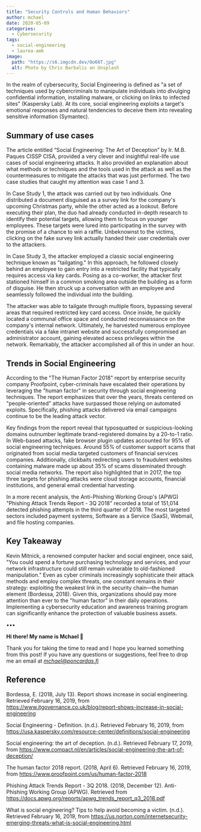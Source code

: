 ```yaml
---
title: "Security Controls and Human Behaviors"
author: mchael
date: 2020-05-09
categories:
  - Cybersecurity
tags:
  - social-engineering
  - laurea-amk
image:
  path: "https://s6.imgcdn.dev/Oo66T.jpg"
  alt: Photo by Chris Barbalis on Unsplash
---
```


In the realm of cybersecurity, Social Engineering is defined as "a set of techniques used by cybercriminals to manipulate individuals into divulging confidential information, installing malware, or clicking on links to infected sites" (Kaspersky Lab). At its core, social engineering exploits a target's emotional responses and natural tendencies to deceive them into revealing sensitive information (Symantec).

## Summary of use cases

The article entitled “Social Engineering: The Art of Deception” by Ir. M.B. Paques CISSP CISA, provided a very clever and insightful real-life use cases of social engineering attacks. It also provided an explanation about what methods or techniques and the tools used in the attack as well as the countermeasures to mitigate the attacks that was just performed. The two case studies that caught my attention was case 1 and 3. 

In Case Study 1, the attack was carried out by two individuals. One distributed a document disguised as a survey link for the company's upcoming Christmas party, while the other acted as a lookout. Before executing their plan, the duo had already conducted in-depth research to identify their potential targets, allowing them to focus on younger employees. These targets were lured into participating in the survey with the promise of a chance to win a raffle. Unbeknownst to the victims, clicking on the fake survey link actually handed their user credentials over to the attackers.

In Case Study 3, the attacker employed a classic social engineering technique known as "tailgating." In this approach, he followed closely behind an employee to gain entry into a restricted facility that typically requires access via key cards. Posing as a co-worker, the attacker first stationed himself in a common smoking area outside the building as a form of disguise. He then struck up a conversation with an employee and seamlessly followed the individual into the building. 

The attacker was able to tailgate through multiple floors, bypassing several areas that required restricted key card access. Once inside, he quickly located a communal office space and conducted reconnaissance on the company's internal network. Ultimately, he harvested numerous employee credentials via a fake intranet website and successfully compromised an administrator account, gaining elevated access privileges within the network. Remarkably, the attacker accomplished all of this in under an hour.

## Trends in Social Engineering

According to the "The Human Factor 2018" report by enterprise security company Proofpoint, cyber-criminals have escalated their operations by leveraging the "human factor" in security through social engineering techniques. The report emphasizes that over the years, threats centered on "people-oriented" attacks have surpassed those relying on automated exploits. Specifically, phishing attacks delivered via email campaigns continue to be the leading attack vector. 

Key findings from the report reveal that typosquatted or suspicious-looking domains outnumber legitimate brand-registered domains by a 20-to-1 ratio. In Web-based attacks, fake browser plugin updates accounted for 95% of social engineering techniques. Around 55% of customer support scams that originated from social media targeted customers of financial services companies. Additionally, clickbaits redirecting users to fraudulent websites containing malware made up about 35% of scams disseminated through social media networks. The report also highlighted that in 2017, the top three targets for phishing attacks were cloud storage accounts, financial institutions, and general email credential harvesting.

In a more recent analysis, the Anti-Phishing Working Group's (APWG) "Phishing Attack Trends Report - 3Q 2018" recorded a total of 151,014 detected phishing attempts in the third quarter of 2018. The most targeted sectors included payment systems, Software as a Service (SaaS), Webmail, and file hosting companies.

## Key Takeaway

Kevin Mitnick, a renowned computer hacker and social engineer, once said, "You could spend a fortune purchasing technology and services, and your network infrastructure could still remain vulnerable to old-fashioned manipulation." Even as cyber criminals increasingly sophisticate their attack methods and employ complex threats, one constant remains in their strategy: exploiting the weakest link in the security chain—the human element (Bordessa, 2018). Given this, organizations should pay more attention than ever to the "human factor" in their daily operations. Implementing a cybersecurity education and awareness training program can significantly enhance the protection of valuable business assets.

•••

**Hi there! My name is Mchael 👋**

Thank you for taking the time to read and I hope you learned something from this post! If you have any questions or suggestions, feel free to drop me an email at *mchael@poncardas.fi*

## Reference

Bordessa, E. (2018, July 13). Report shows increase in social engineering. Retrieved February 16, 2019, from https://www.itgovernance.co.uk/blog/report-shows-increase-in-social-engineering

Social Engineering - Definition. (n.d.). Retrieved February 16, 2019, from https://usa.kaspersky.com/resource-center/definitions/social-engineering

Social engineering: the art of deception. (n.d.). Retrieved February 17, 2019, from https://www.compact.nl/en/articles/social-engineering-the-art-of-deception/

The human factor 2018 report. (2018, April 6). Retrieved February 16, 2019, from https://www.proofpoint.com/us/human-factor-2018

Phishing Attack Trends Report - 3Q 2018. (2018, December 12). Anti-Phishing Working Group (APWG). Retrieved from https://docs.apwg.org/reports/apwg_trends_report_q3_2018.pdf

What is social engineering? Tips to help avoid becoming a victim. (n.d.). Retrieved February 16, 2019, from https://us.norton.com/internetsecurity-emerging-threats-what-is-social-engineering.html
